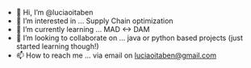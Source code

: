 - 👋 Hi, I’m @luciaoitaben
- 👀 I’m interested in ... Supply Chain optimization 
- 🌱 I’m currently learning ... MAD <-> DAM
- 💞️ I’m looking to collaborate on ... java or python based projects (just started learning though!) 
- 📫 How to reach me ... via email on luciaoitaben@gmail.com

<!---
luciaoitaben/luciaoitaben is a ✨ special ✨ repository because its `README.md` (this file) appears on your GitHub profile.
You can click the Preview link to take a look at your changes.
--->
